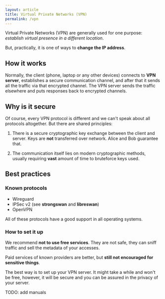 ```yaml
---
layout: article
title: Virtual Private Networks (VPN)
permalink: /vpn
---
```


Virtual Private Networks (VPN) are generally used for one purpose: *establish virtual presence in a different location*. 

But, practically, it is one of ways to **change the IP address**.


## How it works

Normally, the client (phone, laptop or any other devices) connects to **VPN server**, establishes a secure communication channel, and after that it sends all the traffic via that encrypted channel. The VPN server sends the traffic elsewhere and puts responses back to encrypted channels.

## Why is it secure

Of course, every VPN protocol is different and we can't speak about all protocols altogether. But there are shared principles:

1. There is a secure cryptographic key exchange between the client and server. Keys are **not** transferred over network. Alice and Bob guarantee that.

2. The communication itself lies on modern cryptographic methods, usually requiring **vast** amount of time to bruteforce keys used.

## Best practices

### Known protocols

 * Wireguard
 * IPSec v2 (see **strongswan** and **libreswan**)
 * OpenVPN

All of these protocols have a good support in all operating systems.

### How to set it up

We recommend **not to use free services**. They are not safe, they can sniff traffic and sell the metadata of your accesses.

Paid services of known providers are better, but **still not encouraged for sensitive things**.

The best way is to set up your VPN server. It might take a while and won't be free, however, it will be secure and you can be assured in the privacy of your server.

TODO: add manuals
